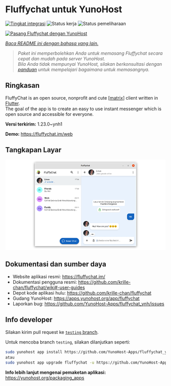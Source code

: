 <!--
N.B.: README ini dibuat secara otomatis oleh <https://github.com/YunoHost/apps/tree/master/tools/readme_generator>
Ini TIDAK boleh diedit dengan tangan.
-->

# Fluffychat untuk YunoHost

[![Tingkat integrasi](https://apps.yunohost.org/badge/integration/fluffychat)](https://ci-apps.yunohost.org/ci/apps/fluffychat/)
![Status kerja](https://apps.yunohost.org/badge/state/fluffychat)
![Status pemeliharaan](https://apps.yunohost.org/badge/maintained/fluffychat)

[![Pasang Fluffychat dengan YunoHost](https://install-app.yunohost.org/install-with-yunohost.svg)](https://install-app.yunohost.org/?app=fluffychat)

*[Baca README ini dengan bahasa yang lain.](./ALL_README.md)*

> *Paket ini memperbolehkan Anda untuk memasang Fluffychat secara cepat dan mudah pada server YunoHost.*  
> *Bila Anda tidak mempunyai YunoHost, silakan berkonsultasi dengan [panduan](https://yunohost.org/install) untuk mempelajari bagaimana untuk memasangnya.*

## Ringkasan

FluffyChat is an open source, nonprofit and cute [[matrix](https://matrix.org)] client written in [Flutter](https://flutter.dev).  
The goal of the app is to create an easy to use instant messenger which is open source and accessible for everyone.


**Versi terkirim:** 1.23.0~ynh1

**Demo:** <https://fluffychat.im/web>

## Tangkapan Layar

![Tangkapan Layar pada Fluffychat](./doc/screenshots/screenshot.png)

## Dokumentasi dan sumber daya

- Website aplikasi resmi: <https://fluffychat.im/>
- Dokumentasi pengguna resmi: <https://github.com/krille-chan/fluffychat/wiki#-user-guides>
- Depot kode aplikasi hulu: <https://github.com/krille-chan/fluffychat>
- Gudang YunoHost: <https://apps.yunohost.org/app/fluffychat>
- Laporkan bug: <https://github.com/YunoHost-Apps/fluffychat_ynh/issues>

## Info developer

Silakan kirim pull request ke [`testing` branch](https://github.com/YunoHost-Apps/fluffychat_ynh/tree/testing).

Untuk mencoba branch `testing`, silakan dilanjutkan seperti:

```bash
sudo yunohost app install https://github.com/YunoHost-Apps/fluffychat_ynh/tree/testing --debug
atau
sudo yunohost app upgrade fluffychat -u https://github.com/YunoHost-Apps/fluffychat_ynh/tree/testing --debug
```

**Info lebih lanjut mengenai pemaketan aplikasi:** <https://yunohost.org/packaging_apps>
